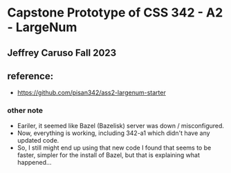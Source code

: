 # Capstone Prototype of CSS 342 - A2 - LargeNum

## Jeffrey Caruso Fall 2023

## reference:
 - https://github.com/pisan342/ass2-largenum-starter

### other note
 - Eariler, it seemed like Bazel (Bazelisk) server was down / misconfigured.
 - Now, everything is working, including 342-a1 which didn't have any updated code.
 - So, I still might end up using that new code I found that seems to be faster, simpler for the install of Bazel, but that is explaining what happened...
 
